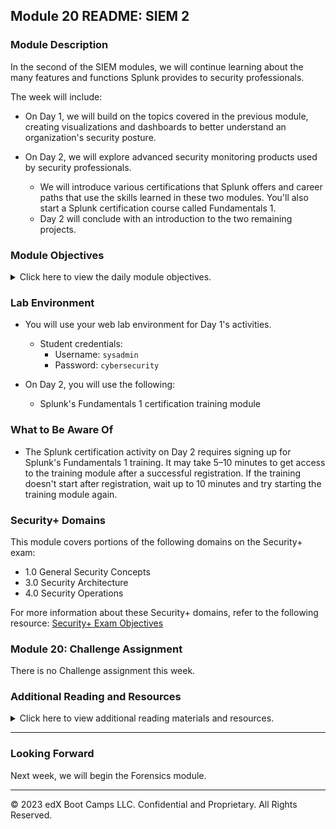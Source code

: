 ## Module 20 README: SIEM 2

### Module Description

In the second of the SIEM modules, we will continue learning about the many features and functions Splunk provides to security professionals.

The week will include: 

- On Day 1, we will build on the topics covered in the previous module, creating visualizations and dashboards to better understand an organization's security posture.

- On Day 2, we will explore advanced security monitoring products used by security professionals.

  - We will introduce various certifications that Splunk offers and career paths that use the skills learned in these two modules. You'll also start a Splunk certification course called Fundamentals 1.
  - Day 2 will conclude with an introduction to the two remaining projects.

### Module Objectives 

<details>
    <summary>Click here to view the daily module objectives.</summary>

  <br>

- **Day 1:** Splunk Dashboards and Visualizations

  - Create visualizations of single- and multiple-value searches. 

  - Use the `geostats` and `iplocation` commands to add location-based visualizations to searches. 

  - Combine multiple visualizations in a single dashboard. 

  - Modify dashboards with time range input and drilldown capabilities.
- **Day 2:** Advanced Security Monitoring Tools

  - Differentiate between various advanced security monitoring solutions, such as SOARs, UBAs, and UEBAs, and determine which is appropriate for specific security situations.

  - Work towards a Splunk certification with the Splunk Fundamentals program. 


</details>


### Lab Environment

- You will use your web lab environment for Day 1's activities. 

  - Student credentials:
    - Username: `sysadmin`
    - Password: `cybersecurity`
  
 - On Day 2, you will use the following:  

   - Splunk's Fundamentals 1 certification training module 

### What to Be Aware Of

- The Splunk certification activity on Day 2 requires signing up for Splunk's Fundamentals 1 training. It may take 5&ndash;10 minutes to get access to the training module after a successful registration. If the training doesn't start after registration, wait up to 10 minutes and try starting the training module again.

### Security+ Domains

This module covers portions of the following domains on the Security+ exam:

- 1.0 General Security Concepts 
- 3.0 Security Architecture 
- 4.0 Security Operations 

For more information about these Security+ domains, refer to the following resource: [Security+ Exam Objectives](https://assets.ctfassets.net/82ripq7fjls2/6TYWUym0Nudqa8nGEnegjG/0f9b974d3b1837fe85ab8e6553f4d623/CompTIA-Security-Plus-SY0-701-Exam-Objectives.pdf)

### Module 20: Challenge Assignment

There is no Challenge assignment this week. 

### Additional Reading and Resources

<details> 
<summary> Click here to view additional reading materials and resources. </summary>
</br>

These are provided as optional, recommended resources to supplement the concepts covered in this module.

- **Day 1 Resources**

  - [Splunk: Visualization reference](https://docs.splunk.com/Documentation/Splunk/8.0.6/Viz/Visualizationreference)
  - [Splunk: Dashboard tutorial](https://docs.splunk.com/Documentation/Splunk/8.0.6/SearchTutorial/Aboutdashboards)

- **Day 2 Resources**

  - [Splunk: Enterprise Security software](https://www.splunk.com/en_us/software/enterprise-security.html)
  - [Splunk: Training and certification](https://www.splunk.com/en_us/training.html)


</details>

---


### Looking Forward 

Next week, we will begin the Forensics module.

---

&copy; 2023 edX Boot Camps LLC. Confidential and Proprietary. All Rights Reserved.    
